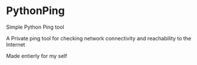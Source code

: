 # PythonPing
Simple Python Ping tool

A Private ping tool for checking network connectivity and reachability to the Internet

Made entierly for my self
